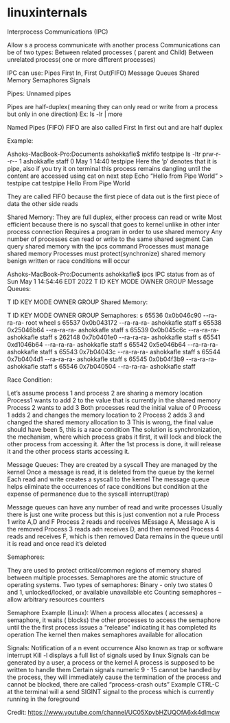 # linuxinternals

Interprocess Communications (IPC)

Allow s a process communicate with another process
Communications can be  of two types:
Between related processes ( parent and Child)
Between unrelated process( one or more different processes)


IPC can use:
Pipes
First In, First Out(FIFO)
Message Queues
Shared Memory
Semaphores
Signals

Pipes:  Unnamed pipes

Pipes are half-duplex( meaning they can only read or write from a process but only in one direction)
Ex: ls -lr | more

Named Pipes (FIFO)
FIFO are also called First In first out and are half duplex

Example:

Ashoks-MacBook-Pro:Documents ashokkafle$ mkfifo testpipe
ls -ltr
prw-r--r--   1 ashokkafle  staff        0 May  1 14:40 testpipe
Here the ‘p’ denotes that it is pipe, also if you try it on terminal this process remains dangling until the content are accessed using cat on next step
Echo “Hello from Pipe World” > testpipe
cat testpipe 
Hello From Pipe World

They are called FIFO because the first piece of data out is the first piece of data the other side reads


Shared Memory:
They are full duplex, either process can read or write
Most efficient because there is no syscall that goes to kernel unlike in other inter process connection
Requires a program in order to use shared memory
Any number of processes can read or write to the same shared segment
Can query shared memory with the ipcs command
Processes must manage shared memory
Processes must protect(synchronize) shared memory benign written or race conditions will occur



Ashoks-MacBook-Pro:Documents ashokkafle$ ipcs
IPC status from <running system> as of Sun May  1 14:54:46 EDT 2022
T     ID     KEY        MODE       OWNER    GROUP
Message Queues:

T     ID     KEY        MODE       OWNER    GROUP
Shared Memory:

T     ID     KEY        MODE       OWNER    GROUP
Semaphores:
s  65536 0x0b046c90 --ra-ra-ra-     root    wheel
s  65537 0x0b043172 --ra-ra-ra- ashokkafle    staff
s  65538 0x25046b64 --ra-ra-ra- ashokkafle    staff
s  65539 0x0b045c6c --ra-ra-ra- ashokkafle    staff
s 262148 0x7b0401e0 --ra-ra-ra- ashokkafle    staff
s  65541 0xd1046b64 --ra-ra-ra- ashokkafle    staff
s  65542 0x5e046b64 --ra-ra-ra- ashokkafle    staff
s  65543 0x7b04043c --ra-ra-ra- ashokkafle    staff
s  65544 0x7b0404d1 --ra-ra-ra- ashokkafle    staff
s  65545 0x0b04f3b9 --ra-ra-ra- ashokkafle    staff
s  65546 0x7b040504 --ra-ra-ra- ashokkafle    staff



Race Condition:

Let’s assume process 1 and process 2 are sharing a memory location
Process1 wants to add 2 to the value that is currently in the shared memory
Process 2 wants to add 3
Both processes read the initial value of 0
Process 1 adds 2 and changes the memory location to 2
Process 2 adds 3 and changed the shared memory allocation to 3
This is wrong, the final value should have been 5, this is a race condition
The solution is synchronization, the mechanism, where which process grabs it first, it will lock and block the other process from accessing it. After the 1st process is done, it will release it and the other process starts  accessing it.


Message Queues:
They are created by a syscall
They are managed by the kernel
Once a message is read, it is deleted from the queue by the kernel
Each read and write creates a syscall to the kernel
The message queue helps eliminate the occurrences of race conditions but condition at the expense of permanence due to the syscall interrupt(trap)



Message queues can have any number of read and write processes
Usually there is just one write process but this is just convention not a rule
Process 1 write A,D and F
Process 2 reads and receives MEssage A, Message A is the removed
Process 3 reads adn receives D, and then removed
Process 4 reads and receives F, which is then removed
Data remains in the queue until it is read and once read it’s deleted







Semaphores:

They are used to protect critical/common regions of memory shared between multiple processes.
Semaphores are the atomic structure of operating systems.
Two types of semaphores:
Binary - only two states 0 and 1, unlocked/locked, or available unavailable etc
Counting semaphores – allow arbitrary resources counters

Semaphore Example (Linux):
When a process allocates ( accesses) a semaphore, it waits ( blocks) the other processes to access the semaphore until the the first process issues a “release” indicating it has completed its operation
The kernel then makes semaphores available for allocation


Signals:
Notification of a n event occurrence
Also known as trap or software interrupt
Kill -l displays a full list of signals used by linux
Signals can be generated by a user, a process or  the kernel
A process is supposed to be written to handle them
Certain signals numeric 9 - 15 cannot be handled by the process, they will immediately cause the termination of the process and cannot be blocked, there are called “process-crash outs”
Example CTRL-C at the terminal will a send  SIGINT signal to the process which is currently running in the foreground


Credit: https://www.youtube.com/channel/UC05XpvbHZUQOfA6xk4dlmcw
